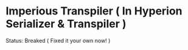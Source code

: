 # Imperious Transpiler ( In Hyperion Serializer & Transpiler )
Status: Breaked ( Fixed it your own now! )
